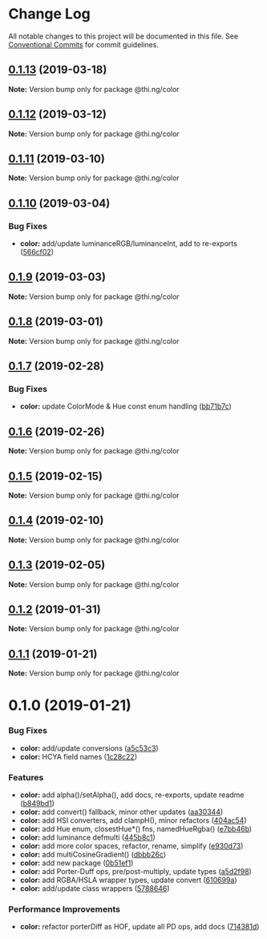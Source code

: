# Change Log

All notable changes to this project will be documented in this file.
See [Conventional Commits](https://conventionalcommits.org) for commit guidelines.

## [0.1.13](https://github.com/thi-ng/umbrella/compare/@thi.ng/color@0.1.12...@thi.ng/color@0.1.13) (2019-03-18)

**Note:** Version bump only for package @thi.ng/color





## [0.1.12](https://github.com/thi-ng/umbrella/compare/@thi.ng/color@0.1.11...@thi.ng/color@0.1.12) (2019-03-12)

**Note:** Version bump only for package @thi.ng/color





## [0.1.11](https://github.com/thi-ng/umbrella/compare/@thi.ng/color@0.1.10...@thi.ng/color@0.1.11) (2019-03-10)

**Note:** Version bump only for package @thi.ng/color





## [0.1.10](https://github.com/thi-ng/umbrella/compare/@thi.ng/color@0.1.9...@thi.ng/color@0.1.10) (2019-03-04)


### Bug Fixes

* **color:** add/update luminanceRGB/luminanceInt, add to re-exports ([566cf02](https://github.com/thi-ng/umbrella/commit/566cf02))





## [0.1.9](https://github.com/thi-ng/umbrella/compare/@thi.ng/color@0.1.8...@thi.ng/color@0.1.9) (2019-03-03)

**Note:** Version bump only for package @thi.ng/color





## [0.1.8](https://github.com/thi-ng/umbrella/compare/@thi.ng/color@0.1.7...@thi.ng/color@0.1.8) (2019-03-01)

**Note:** Version bump only for package @thi.ng/color





## [0.1.7](https://github.com/thi-ng/umbrella/compare/@thi.ng/color@0.1.6...@thi.ng/color@0.1.7) (2019-02-28)


### Bug Fixes

* **color:** update ColorMode & Hue const enum handling ([bb71b7c](https://github.com/thi-ng/umbrella/commit/bb71b7c))





## [0.1.6](https://github.com/thi-ng/umbrella/compare/@thi.ng/color@0.1.5...@thi.ng/color@0.1.6) (2019-02-26)

**Note:** Version bump only for package @thi.ng/color





## [0.1.5](https://github.com/thi-ng/umbrella/compare/@thi.ng/color@0.1.4...@thi.ng/color@0.1.5) (2019-02-15)

**Note:** Version bump only for package @thi.ng/color





## [0.1.4](https://github.com/thi-ng/umbrella/compare/@thi.ng/color@0.1.3...@thi.ng/color@0.1.4) (2019-02-10)

**Note:** Version bump only for package @thi.ng/color





## [0.1.3](https://github.com/thi-ng/umbrella/compare/@thi.ng/color@0.1.2...@thi.ng/color@0.1.3) (2019-02-05)

**Note:** Version bump only for package @thi.ng/color





## [0.1.2](https://github.com/thi-ng/umbrella/compare/@thi.ng/color@0.1.1...@thi.ng/color@0.1.2) (2019-01-31)

**Note:** Version bump only for package @thi.ng/color





## [0.1.1](https://github.com/thi-ng/umbrella/compare/@thi.ng/color@0.1.0...@thi.ng/color@0.1.1) (2019-01-21)

**Note:** Version bump only for package @thi.ng/color





# 0.1.0 (2019-01-21)


### Bug Fixes

* **color:** add/update conversions ([a5c53c3](https://github.com/thi-ng/umbrella/commit/a5c53c3))
* **color:** HCYA field names ([1c28c22](https://github.com/thi-ng/umbrella/commit/1c28c22))


### Features

* **color:** add alpha()/setAlpha(), add docs, re-exports, update readme ([b849bd1](https://github.com/thi-ng/umbrella/commit/b849bd1))
* **color:** add convert() fallback, minor other updates ([aa30344](https://github.com/thi-ng/umbrella/commit/aa30344))
* **color:** add HSI converters, add clampH(), minor refactors ([404ac54](https://github.com/thi-ng/umbrella/commit/404ac54))
* **color:** add Hue enum, closestHue*() fns, namedHueRgba() ([e7bb46b](https://github.com/thi-ng/umbrella/commit/e7bb46b))
* **color:** add luminance defmulti ([445b8c1](https://github.com/thi-ng/umbrella/commit/445b8c1))
* **color:** add more color spaces, refactor, rename, simplify ([e930d73](https://github.com/thi-ng/umbrella/commit/e930d73))
* **color:** add multiCosineGradient() ([dbbb26c](https://github.com/thi-ng/umbrella/commit/dbbb26c))
* **color:** add new package ([0b51ef1](https://github.com/thi-ng/umbrella/commit/0b51ef1))
* **color:** add Porter-Duff ops, pre/post-multiply, update types ([a5d2f98](https://github.com/thi-ng/umbrella/commit/a5d2f98))
* **color:** add RGBA/HSLA wrapper types, update convert ([610699a](https://github.com/thi-ng/umbrella/commit/610699a))
* **color:** add/update class wrappers ([5788646](https://github.com/thi-ng/umbrella/commit/5788646))


### Performance Improvements

* **color:** refactor porterDiff as HOF, update all PD ops, add docs ([714381d](https://github.com/thi-ng/umbrella/commit/714381d))
